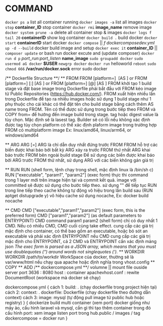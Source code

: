 # COMMAND
`docker ps a`                                                    list all container running
`docker images -a`                                               list all images
`docker stop` **container_ID**                                   stop container
`docker rmi` **image_name**                                      remove image
`docker system prune -a`                                         delete all container stop & images 
`docker logs f tail 20` **containerID**                          show log container
`docker build .`                                                 build docker
`docker start` **containerID**                                   start docker
`docker compose` || *f dockercomposedev.yml* `up -d --build`      docker build image and setup
`docker exec it` **container_ID** || `composer update` or bash   run docker excute and (update composer)
`docker run d p` *port_run*:*port_listen* **name_image**
`sudo groupadd docker`
`sudo usermod aG docker` **$USER**
`newgrp docker`
`docker run` helloworld
`reboot`
`sudo chmod 666` **/var/run/docker.sock**                        error sudo docker

/** Dockerfile Structure **/
** FROM
FROM [platform=<platform>] <image> [AS <name>] or
FROM [platform=<platform>] <image>[:<tag>] [AS <name>] or
FROM [platform=<platform>] <image>[@<digest>] [AS <name>]
 FROM khởi tạo 1 build stage và đặt base image
 trong Dockerfile phải bắt đầu với FROM
 kéo image từ Public Repositories (https://hub.docker.com/).
 FROM xuất hiện nhiều lần trong Dockerfile để tạo ra nhiều images hoặc sử dụng 1 build stage như 1 phụ thuộc cho cái khác
 có thể đặt tên cho build stage bằng cách thêm AS name trong FROM. Tên có thể được sử dụng trong bước tiếp theo FROM và COPY from=<name> để hướng đến image build trong stage. 
 tag hoặc digest value là tùy chọn. Mặc định sẽ là lasest tag. Builder sẽ có lỗi nếu không xác định được tag
 tùy chọn platform có thể xác định plaform image trong trường hợp FROM có multiplatform image
Ex: linux/amd64, linux/arm64, or windows/amd64

** ARG
ARG <name>[=<default value>]
 ARG là chỉ dẫn duy nhất đứng trước FROM
 FROM hỗ trợ các biến được khai báo bởi bất kỳ ARG xảy ra trước FROM thứ nhất
 ARG khai báo trước FROM bên ngoài build stage
 Để sử dụng các biến được khai báo bởi ARG trước FROM thứ nhất, sử dụng ARG với các biến không gán giá trị

** RUN
RUN <command> (shell form, lệnh chạy trong shell, mặc định linux là /bin/sh c)
RUN ["executable", "param1", "param2"] (exec form)
 thực thi command trong 1 layer mới trên image hiện tại và commit kết quả. 
 image với committed sẽ được sử dụng cho bước tiếp theo.
 sử dụng "\" để tiếp tục RUN trong line tiếp theo
 cache không tự động vô hiệu trong lần build sau (RUN aptget distupgrade y)
 vô hiệu cache sử dụng nocache, Ex: docker build nocache

** CMD
CMD ["executable","param1","param2"] (exec form, this is the preferred form)
CMD ["param1","param2"] (as default parameters to ENTRYPOINT)
CMD command param1 param2 (shell form)
 chỉ có duy nhất 1 CMD. Nếu có nhiều CMD, CMD cuối cùng take effect.
 cung cấp các giá trị mặc định cho container, có thể bao gồm an executable, hoặc bỏ sót an executable và phải xác định ENTRYPOINT
 nếu CMD cung cấp các giá trị mặc định cho ENTRYPOINT, cả 2 CMD và ENTRYPOINT cần xác định mảng json
*The exec form is parsed as a JSON array, which means that you must use doublequotes (“) around words not singlequotes (‘).*
** WORKDIR
WORKDIR /path/to/workdir
WorkSpace của docker, thường sẽ là var/www/html nếu chạy qua apache hoặc định nghĩa trong vhost.config
** COPY
** ADD
/** dockercompose.yml **/
volumne || mount file ouside server
port 3636 : 8080
     host : container
apachevhost.conf : rewite DocumentRoot (workspace mà docker sẽ chạy)

dockercompose.yml
{
     cách 1: build: . (chạy dockerfile trong project hiện tại)
     cách 2: context: .
          dockerfile: Dockerfile (chạy dockerfile theo đường dẫn context)
     cách 3: image: mysql (tự động pull image từ public hub hoặc registry)
}
{
     dockerize build multi container (xem port) 
     docker giống như máy ảo, cấu hình laravel và mysql, cần gì thì tạo thêm container trong đó
     cấu hình port: xem image listen port trong hub.public / images / tag
     dockercompose = docker run
}
